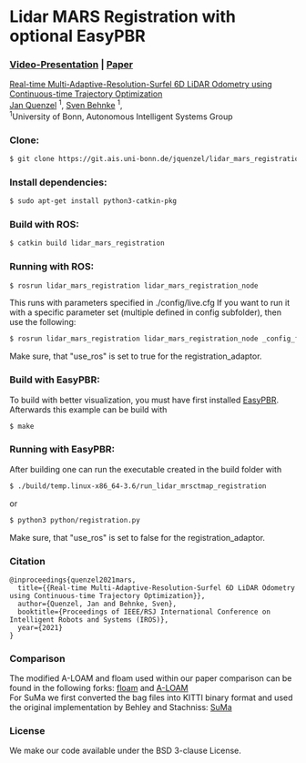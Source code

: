 # Lidar MARS Registration with optional EasyPBR


### [Video-Presentation](http://www.ais.uni-bonn.de/videos/iros2021_quenzel/) | [Paper](http://www.ais.uni-bonn.de/papers/IROS_2021_Quenzel.pdf)

[Real-time Multi-Adaptive-Resolution-Surfel 6D LiDAR Odometry using Continuous-time Trajectory Optimization](http://www.ais.uni-bonn.de/videos/iros2021_quenzel/)<br>
 [Jan Quenzel](https://www.ais.uni-bonn.de/%7Ejquenzel/) <sup>1</sup>,
 [Sven Behnke](https://www.ais.uni-bonn.de/behnke/) <sup>1</sup>,
 <br>
 <sup>1</sup>University of Bonn, Autonomous Intelligent Systems Group

<!--
<p align="middle">
  <img src="imgs/goliath_1_crop.png" width="240"/>
</p>-->

### Clone:
```sh
$ git clone https://git.ais.uni-bonn.de/jquenzel/lidar_mars_registration.git --recursive
```
### Install dependencies:
```sh
$ sudo apt-get install python3-catkin-pkg
```
### Build with ROS:
```sh
$ catkin build lidar_mars_registration
```
### Running with ROS:
```sh
$ rosrun lidar_mars_registration lidar_mars_registration_node
```
This runs with parameters specified in ./config/live.cfg If you want to run it with a specific parameter set (multiple defined in config subfolder), then use the following:
```sh
$ rosrun lidar_mars_registration lidar_mars_registration_node _config_file_rel:="./config/urban_loco_ca.cfg"
```
Make sure, that "use_ros" is set to true for the registration_adaptor.
### Build with EasyPBR: 
To build with better visualization, you must have first installed [EasyPBR](https://github.com/JanQuenzel/easy_pbr).<br>
Afterwards this example can be build with 
```sh
$ make
```
### Running with EasyPBR:
After building one can run the executable created in the build folder with 
```sh
$ ./build/temp.linux-x86_64-3.6/run_lidar_mrsctmap_registration
```
or
```sh
$ python3 python/registration.py
```
Make sure, that "use_ros" is set to false for the registration_adaptor.
### Citation
```
@inproceedings{quenzel2021mars,
  title={{Real-time Multi-Adaptive-Resolution-Surfel 6D LiDAR Odometry using Continuous-time Trajectory Optimization}},
  author={Quenzel, Jan and Behnke, Sven},
  booktitle={Proceedings of IEEE/RSJ International Conference on Intelligent Robots and Systems (IROS)},
  year={2021}
}
```

### Comparison
The modified A-LOAM and floam used within our paper comparison can be found in the following forks: [floam](https://github.com/JanQuenzel/floam) and [A-LOAM](https://github.com/JanQuenzel/A-LOAM)<br>
For SuMa we first converted the bag files into KITTI binary format and used the original implementation by Behley and Stachniss: [SuMa](https://github.com/jbehley/SuMa)

### License
We make our code available under the BSD 3-clause License.

